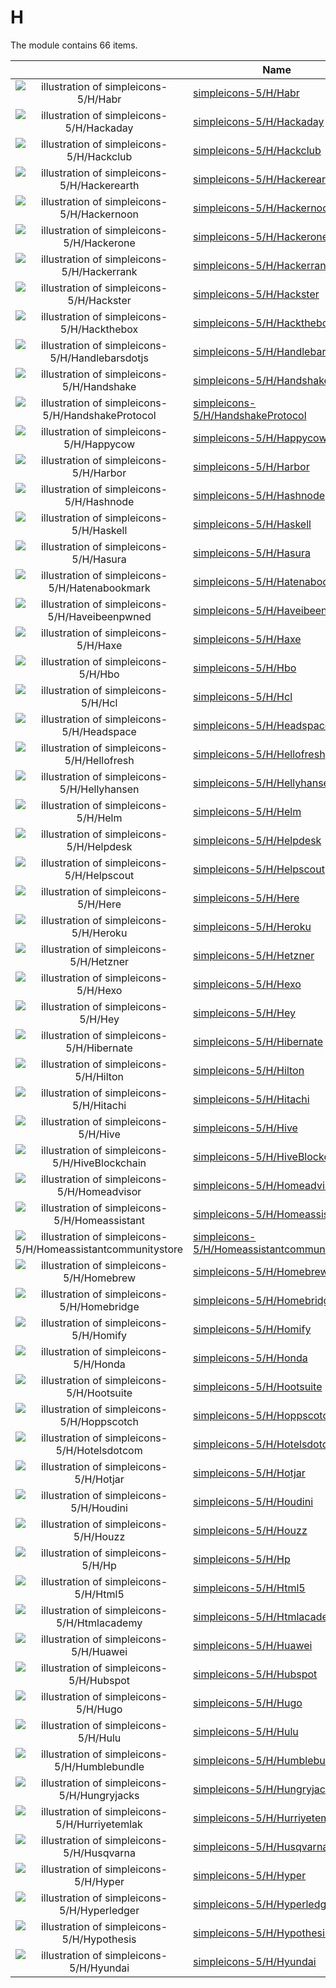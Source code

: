 # H

The module contains 66 items.



| |Name|
|:---:|---|
| ![illustration of simpleicons-5/H/Habr](../../simpleicons-5/H/Habr.png) | [simpleicons-5/H/Habr](../../simpleicons-5/H/Habr.md) |
| ![illustration of simpleicons-5/H/Hackaday](../../simpleicons-5/H/Hackaday.png) | [simpleicons-5/H/Hackaday](../../simpleicons-5/H/Hackaday.md) |
| ![illustration of simpleicons-5/H/Hackclub](../../simpleicons-5/H/Hackclub.png) | [simpleicons-5/H/Hackclub](../../simpleicons-5/H/Hackclub.md) |
| ![illustration of simpleicons-5/H/Hackerearth](../../simpleicons-5/H/Hackerearth.png) | [simpleicons-5/H/Hackerearth](../../simpleicons-5/H/Hackerearth.md) |
| ![illustration of simpleicons-5/H/Hackernoon](../../simpleicons-5/H/Hackernoon.png) | [simpleicons-5/H/Hackernoon](../../simpleicons-5/H/Hackernoon.md) |
| ![illustration of simpleicons-5/H/Hackerone](../../simpleicons-5/H/Hackerone.png) | [simpleicons-5/H/Hackerone](../../simpleicons-5/H/Hackerone.md) |
| ![illustration of simpleicons-5/H/Hackerrank](../../simpleicons-5/H/Hackerrank.png) | [simpleicons-5/H/Hackerrank](../../simpleicons-5/H/Hackerrank.md) |
| ![illustration of simpleicons-5/H/Hackster](../../simpleicons-5/H/Hackster.png) | [simpleicons-5/H/Hackster](../../simpleicons-5/H/Hackster.md) |
| ![illustration of simpleicons-5/H/Hackthebox](../../simpleicons-5/H/Hackthebox.png) | [simpleicons-5/H/Hackthebox](../../simpleicons-5/H/Hackthebox.md) |
| ![illustration of simpleicons-5/H/Handlebarsdotjs](../../simpleicons-5/H/Handlebarsdotjs.png) | [simpleicons-5/H/Handlebarsdotjs](../../simpleicons-5/H/Handlebarsdotjs.md) |
| ![illustration of simpleicons-5/H/Handshake](../../simpleicons-5/H/Handshake.png) | [simpleicons-5/H/Handshake](../../simpleicons-5/H/Handshake.md) |
| ![illustration of simpleicons-5/H/HandshakeProtocol](../../simpleicons-5/H/HandshakeProtocol.png) | [simpleicons-5/H/HandshakeProtocol](../../simpleicons-5/H/HandshakeProtocol.md) |
| ![illustration of simpleicons-5/H/Happycow](../../simpleicons-5/H/Happycow.png) | [simpleicons-5/H/Happycow](../../simpleicons-5/H/Happycow.md) |
| ![illustration of simpleicons-5/H/Harbor](../../simpleicons-5/H/Harbor.png) | [simpleicons-5/H/Harbor](../../simpleicons-5/H/Harbor.md) |
| ![illustration of simpleicons-5/H/Hashnode](../../simpleicons-5/H/Hashnode.png) | [simpleicons-5/H/Hashnode](../../simpleicons-5/H/Hashnode.md) |
| ![illustration of simpleicons-5/H/Haskell](../../simpleicons-5/H/Haskell.png) | [simpleicons-5/H/Haskell](../../simpleicons-5/H/Haskell.md) |
| ![illustration of simpleicons-5/H/Hasura](../../simpleicons-5/H/Hasura.png) | [simpleicons-5/H/Hasura](../../simpleicons-5/H/Hasura.md) |
| ![illustration of simpleicons-5/H/Hatenabookmark](../../simpleicons-5/H/Hatenabookmark.png) | [simpleicons-5/H/Hatenabookmark](../../simpleicons-5/H/Hatenabookmark.md) |
| ![illustration of simpleicons-5/H/Haveibeenpwned](../../simpleicons-5/H/Haveibeenpwned.png) | [simpleicons-5/H/Haveibeenpwned](../../simpleicons-5/H/Haveibeenpwned.md) |
| ![illustration of simpleicons-5/H/Haxe](../../simpleicons-5/H/Haxe.png) | [simpleicons-5/H/Haxe](../../simpleicons-5/H/Haxe.md) |
| ![illustration of simpleicons-5/H/Hbo](../../simpleicons-5/H/Hbo.png) | [simpleicons-5/H/Hbo](../../simpleicons-5/H/Hbo.md) |
| ![illustration of simpleicons-5/H/Hcl](../../simpleicons-5/H/Hcl.png) | [simpleicons-5/H/Hcl](../../simpleicons-5/H/Hcl.md) |
| ![illustration of simpleicons-5/H/Headspace](../../simpleicons-5/H/Headspace.png) | [simpleicons-5/H/Headspace](../../simpleicons-5/H/Headspace.md) |
| ![illustration of simpleicons-5/H/Hellofresh](../../simpleicons-5/H/Hellofresh.png) | [simpleicons-5/H/Hellofresh](../../simpleicons-5/H/Hellofresh.md) |
| ![illustration of simpleicons-5/H/Hellyhansen](../../simpleicons-5/H/Hellyhansen.png) | [simpleicons-5/H/Hellyhansen](../../simpleicons-5/H/Hellyhansen.md) |
| ![illustration of simpleicons-5/H/Helm](../../simpleicons-5/H/Helm.png) | [simpleicons-5/H/Helm](../../simpleicons-5/H/Helm.md) |
| ![illustration of simpleicons-5/H/Helpdesk](../../simpleicons-5/H/Helpdesk.png) | [simpleicons-5/H/Helpdesk](../../simpleicons-5/H/Helpdesk.md) |
| ![illustration of simpleicons-5/H/Helpscout](../../simpleicons-5/H/Helpscout.png) | [simpleicons-5/H/Helpscout](../../simpleicons-5/H/Helpscout.md) |
| ![illustration of simpleicons-5/H/Here](../../simpleicons-5/H/Here.png) | [simpleicons-5/H/Here](../../simpleicons-5/H/Here.md) |
| ![illustration of simpleicons-5/H/Heroku](../../simpleicons-5/H/Heroku.png) | [simpleicons-5/H/Heroku](../../simpleicons-5/H/Heroku.md) |
| ![illustration of simpleicons-5/H/Hetzner](../../simpleicons-5/H/Hetzner.png) | [simpleicons-5/H/Hetzner](../../simpleicons-5/H/Hetzner.md) |
| ![illustration of simpleicons-5/H/Hexo](../../simpleicons-5/H/Hexo.png) | [simpleicons-5/H/Hexo](../../simpleicons-5/H/Hexo.md) |
| ![illustration of simpleicons-5/H/Hey](../../simpleicons-5/H/Hey.png) | [simpleicons-5/H/Hey](../../simpleicons-5/H/Hey.md) |
| ![illustration of simpleicons-5/H/Hibernate](../../simpleicons-5/H/Hibernate.png) | [simpleicons-5/H/Hibernate](../../simpleicons-5/H/Hibernate.md) |
| ![illustration of simpleicons-5/H/Hilton](../../simpleicons-5/H/Hilton.png) | [simpleicons-5/H/Hilton](../../simpleicons-5/H/Hilton.md) |
| ![illustration of simpleicons-5/H/Hitachi](../../simpleicons-5/H/Hitachi.png) | [simpleicons-5/H/Hitachi](../../simpleicons-5/H/Hitachi.md) |
| ![illustration of simpleicons-5/H/Hive](../../simpleicons-5/H/Hive.png) | [simpleicons-5/H/Hive](../../simpleicons-5/H/Hive.md) |
| ![illustration of simpleicons-5/H/HiveBlockchain](../../simpleicons-5/H/HiveBlockchain.png) | [simpleicons-5/H/HiveBlockchain](../../simpleicons-5/H/HiveBlockchain.md) |
| ![illustration of simpleicons-5/H/Homeadvisor](../../simpleicons-5/H/Homeadvisor.png) | [simpleicons-5/H/Homeadvisor](../../simpleicons-5/H/Homeadvisor.md) |
| ![illustration of simpleicons-5/H/Homeassistant](../../simpleicons-5/H/Homeassistant.png) | [simpleicons-5/H/Homeassistant](../../simpleicons-5/H/Homeassistant.md) |
| ![illustration of simpleicons-5/H/Homeassistantcommunitystore](../../simpleicons-5/H/Homeassistantcommunitystore.png) | [simpleicons-5/H/Homeassistantcommunitystore](../../simpleicons-5/H/Homeassistantcommunitystore.md) |
| ![illustration of simpleicons-5/H/Homebrew](../../simpleicons-5/H/Homebrew.png) | [simpleicons-5/H/Homebrew](../../simpleicons-5/H/Homebrew.md) |
| ![illustration of simpleicons-5/H/Homebridge](../../simpleicons-5/H/Homebridge.png) | [simpleicons-5/H/Homebridge](../../simpleicons-5/H/Homebridge.md) |
| ![illustration of simpleicons-5/H/Homify](../../simpleicons-5/H/Homify.png) | [simpleicons-5/H/Homify](../../simpleicons-5/H/Homify.md) |
| ![illustration of simpleicons-5/H/Honda](../../simpleicons-5/H/Honda.png) | [simpleicons-5/H/Honda](../../simpleicons-5/H/Honda.md) |
| ![illustration of simpleicons-5/H/Hootsuite](../../simpleicons-5/H/Hootsuite.png) | [simpleicons-5/H/Hootsuite](../../simpleicons-5/H/Hootsuite.md) |
| ![illustration of simpleicons-5/H/Hoppscotch](../../simpleicons-5/H/Hoppscotch.png) | [simpleicons-5/H/Hoppscotch](../../simpleicons-5/H/Hoppscotch.md) |
| ![illustration of simpleicons-5/H/Hotelsdotcom](../../simpleicons-5/H/Hotelsdotcom.png) | [simpleicons-5/H/Hotelsdotcom](../../simpleicons-5/H/Hotelsdotcom.md) |
| ![illustration of simpleicons-5/H/Hotjar](../../simpleicons-5/H/Hotjar.png) | [simpleicons-5/H/Hotjar](../../simpleicons-5/H/Hotjar.md) |
| ![illustration of simpleicons-5/H/Houdini](../../simpleicons-5/H/Houdini.png) | [simpleicons-5/H/Houdini](../../simpleicons-5/H/Houdini.md) |
| ![illustration of simpleicons-5/H/Houzz](../../simpleicons-5/H/Houzz.png) | [simpleicons-5/H/Houzz](../../simpleicons-5/H/Houzz.md) |
| ![illustration of simpleicons-5/H/Hp](../../simpleicons-5/H/Hp.png) | [simpleicons-5/H/Hp](../../simpleicons-5/H/Hp.md) |
| ![illustration of simpleicons-5/H/Html5](../../simpleicons-5/H/Html5.png) | [simpleicons-5/H/Html5](../../simpleicons-5/H/Html5.md) |
| ![illustration of simpleicons-5/H/Htmlacademy](../../simpleicons-5/H/Htmlacademy.png) | [simpleicons-5/H/Htmlacademy](../../simpleicons-5/H/Htmlacademy.md) |
| ![illustration of simpleicons-5/H/Huawei](../../simpleicons-5/H/Huawei.png) | [simpleicons-5/H/Huawei](../../simpleicons-5/H/Huawei.md) |
| ![illustration of simpleicons-5/H/Hubspot](../../simpleicons-5/H/Hubspot.png) | [simpleicons-5/H/Hubspot](../../simpleicons-5/H/Hubspot.md) |
| ![illustration of simpleicons-5/H/Hugo](../../simpleicons-5/H/Hugo.png) | [simpleicons-5/H/Hugo](../../simpleicons-5/H/Hugo.md) |
| ![illustration of simpleicons-5/H/Hulu](../../simpleicons-5/H/Hulu.png) | [simpleicons-5/H/Hulu](../../simpleicons-5/H/Hulu.md) |
| ![illustration of simpleicons-5/H/Humblebundle](../../simpleicons-5/H/Humblebundle.png) | [simpleicons-5/H/Humblebundle](../../simpleicons-5/H/Humblebundle.md) |
| ![illustration of simpleicons-5/H/Hungryjacks](../../simpleicons-5/H/Hungryjacks.png) | [simpleicons-5/H/Hungryjacks](../../simpleicons-5/H/Hungryjacks.md) |
| ![illustration of simpleicons-5/H/Hurriyetemlak](../../simpleicons-5/H/Hurriyetemlak.png) | [simpleicons-5/H/Hurriyetemlak](../../simpleicons-5/H/Hurriyetemlak.md) |
| ![illustration of simpleicons-5/H/Husqvarna](../../simpleicons-5/H/Husqvarna.png) | [simpleicons-5/H/Husqvarna](../../simpleicons-5/H/Husqvarna.md) |
| ![illustration of simpleicons-5/H/Hyper](../../simpleicons-5/H/Hyper.png) | [simpleicons-5/H/Hyper](../../simpleicons-5/H/Hyper.md) |
| ![illustration of simpleicons-5/H/Hyperledger](../../simpleicons-5/H/Hyperledger.png) | [simpleicons-5/H/Hyperledger](../../simpleicons-5/H/Hyperledger.md) |
| ![illustration of simpleicons-5/H/Hypothesis](../../simpleicons-5/H/Hypothesis.png) | [simpleicons-5/H/Hypothesis](../../simpleicons-5/H/Hypothesis.md) |
| ![illustration of simpleicons-5/H/Hyundai](../../simpleicons-5/H/Hyundai.png) | [simpleicons-5/H/Hyundai](../../simpleicons-5/H/Hyundai.md) |



